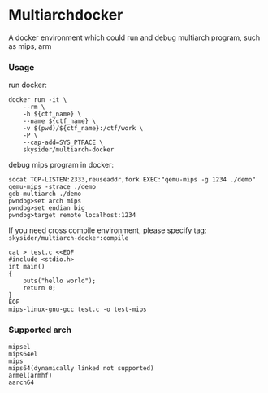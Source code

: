Multiarchdocker
=========
A docker environment which could run and debug multiarch program, such as mips, arm

### Usage

run docker:

	docker run -it \
		--rm \
		-h ${ctf_name} \
		--name ${ctf_name} \
		-v $(pwd)/${ctf_name}:/ctf/work \
		-P \
		--cap-add=SYS_PTRACE \
		skysider/multiarch-docker

debug mips program in docker:

```shell
socat TCP-LISTEN:2333,reuseaddr,fork EXEC:"qemu-mips -g 1234 ./demo"
qemu-mips -strace ./demo
gdb-multiarch ./demo
pwndbg>set arch mips
pwndbg>set endian big
pwndbg>target remote localhost:1234
```

If you need cross compile environment, please specify tag: `skysider/multiarch-docker:compile`

```shell
cat > test.c <<EOF
#include <stdio.h>
int main()
{
	puts("hello world");
    return 0;
}
EOF
mips-linux-gnu-gcc test.c -o test-mips
```

### Supported arch

```
mipsel
mips64el
mips
mips64(dynamically linked not supported)
armel(armhf)
aarch64
```

